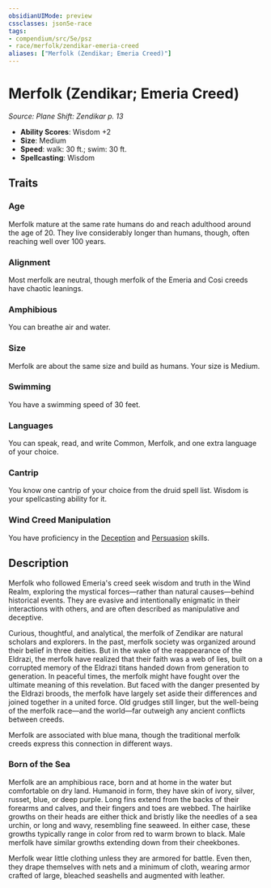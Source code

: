 ```yaml
---
obsidianUIMode: preview
cssclasses: json5e-race
tags:
- compendium/src/5e/psz
- race/merfolk/zendikar-emeria-creed
aliases: ["Merfolk (Zendikar; Emeria Creed)"]
---
```

# Merfolk (Zendikar; Emeria Creed)
*Source: Plane Shift: Zendikar p. 13*  

- **Ability Scores**: Wisdom +2
- **Size**: Medium
- **Speed**: walk: 30 ft.; swim: 30 ft.
- **Spellcasting**: Wisdom

## Traits

### Age

Merfolk mature at the same rate humans do and reach adulthood around the age of 20. They live considerably longer than humans, though, often reaching well over 100 years.

### Alignment

Most merfolk are neutral, though merfolk of the Emeria and Cosi creeds have chaotic leanings.

### Amphibious

You can breathe air and water.

### Size

Merfolk are about the same size and build as humans. Your size is Medium.

### Swimming

You have a swimming speed of 30 feet.

### Languages

You can speak, read, and write Common, Merfolk, and one extra language of your choice.

### Cantrip

You know one cantrip of your choice from the druid spell list. Wisdom is your spellcasting ability for it.

### Wind Creed Manipulation

You have proficiency in the [Deception](Mechanics/Rules/skills.md#Deception) and [Persuasion](Mechanics/Rules/skills.md#Persuasion) skills.

## Description

Merfolk who followed Emeria's creed seek wisdom and truth in the Wind Realm, exploring the mystical forces—rather than natural causes—behind historical events. They are evasive and intentionally enigmatic in their interactions with others, and are often described as manipulative and deceptive.

Curious, thoughtful, and analytical, the merfolk of Zendikar are natural scholars and explorers. In the past, merfolk society was organized around their belief in three deities. But in the wake of the reappearance of the Eldrazi, the merfolk have realized that their faith was a web of lies, built on a corrupted memory of the Eldrazi titans handed down from generation to generation. In peaceful times, the merfolk might have fought over the ultimate meaning of this revelation. But faced with the danger presented by the Eldrazi broods, the merfolk have largely set aside their differences and joined together in a united force. Old grudges still linger, but the well-being of the merfolk race—and the world—far outweigh any ancient conflicts between creeds.

Merfolk are associated with blue mana, though the traditional merfolk creeds express this connection in different ways.

### Born of the Sea

Merfolk are an amphibious race, born and at home in the water but comfortable on dry land. Humanoid in form, they have skin of ivory, silver, russet, blue, or deep purple. Long fins extend from the backs of their forearms and calves, and their fingers and toes are webbed. The hairlike growths on their heads are either thick and bristly like the needles of a sea urchin, or long and wavy, resembling fine seaweed. In either case, these growths typically range in color from red to warm brown to black. Male merfolk have similar growths extending down from their cheekbones.

Merfolk wear little clothing unless they are armored for battle. Even then, they drape themselves with nets and a minimum of cloth, wearing armor crafted of large, bleached seashells and augmented with leather.